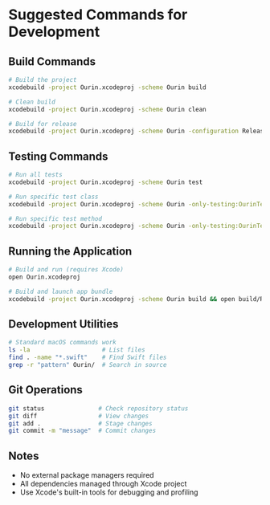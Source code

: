 # Suggested Commands for Development

## Build Commands
```bash
# Build the project
xcodebuild -project Ourin.xcodeproj -scheme Ourin build

# Clean build
xcodebuild -project Ourin.xcodeproj -scheme Ourin clean

# Build for release
xcodebuild -project Ourin.xcodeproj -scheme Ourin -configuration Release build
```

## Testing Commands
```bash
# Run all tests
xcodebuild -project Ourin.xcodeproj -scheme Ourin test

# Run specific test class
xcodebuild -project Ourin.xcodeproj -scheme Ourin -only-testing:OurinTests/TestClassName test

# Run specific test method
xcodebuild -project Ourin.xcodeproj -scheme Ourin -only-testing:OurinTests/TestClassName/testMethodName test
```

## Running the Application
```bash
# Build and run (requires Xcode)
open Ourin.xcodeproj

# Build and launch app bundle
xcodebuild -project Ourin.xcodeproj -scheme Ourin build && open build/Release/Ourin.app
```

## Development Utilities
```bash
# Standard macOS commands work
ls -la                    # List files
find . -name "*.swift"    # Find Swift files
grep -r "pattern" Ourin/  # Search in source
```

## Git Operations
```bash
git status               # Check repository status
git diff                 # View changes
git add .                # Stage changes
git commit -m "message"  # Commit changes
```

## Notes
- No external package managers required
- All dependencies managed through Xcode project
- Use Xcode's built-in tools for debugging and profiling
